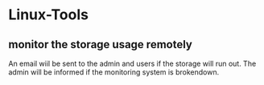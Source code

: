 # Linux-Tools
## monitor the storage usage remotely
An email wiil be sent to the admin and users if the storage will run out. The admin will be informed if the monitoring system is brokendown. 
